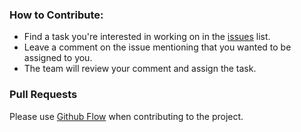 ### How to Contribute: 
- Find a task you're interested in working on in the [issues](https://github.com/cityatoms/CityAtomsIOS/issues) list.
- Leave a comment on the issue mentioning that you wanted to be assigned to you.
- The team will review your comment and assign the task.

### Pull Requests
Please use [Github Flow](https://guides.github.com/introduction/flow/) when contributing to the project.
